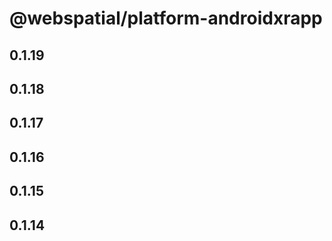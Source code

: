 # @webspatial/platform-androidxrapp

## 0.1.19

## 0.1.18

## 0.1.17

## 0.1.16

## 0.1.15

## 0.1.14
